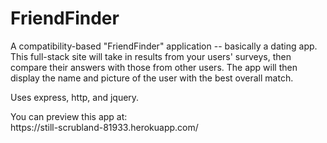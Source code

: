 # FriendFinder

<p>A compatibility-based "FriendFinder" application -- basically a dating app. This full-stack site will take in results from your users' surveys, then compare their answers with those from other users. The app will then display the name and picture of the user with the best overall match.</p>

<p>Uses express, http, and jquery.</p>

<p>You can preview this app at:<br>
  https://still-scrubland-81933.herokuapp.com/
</p>
